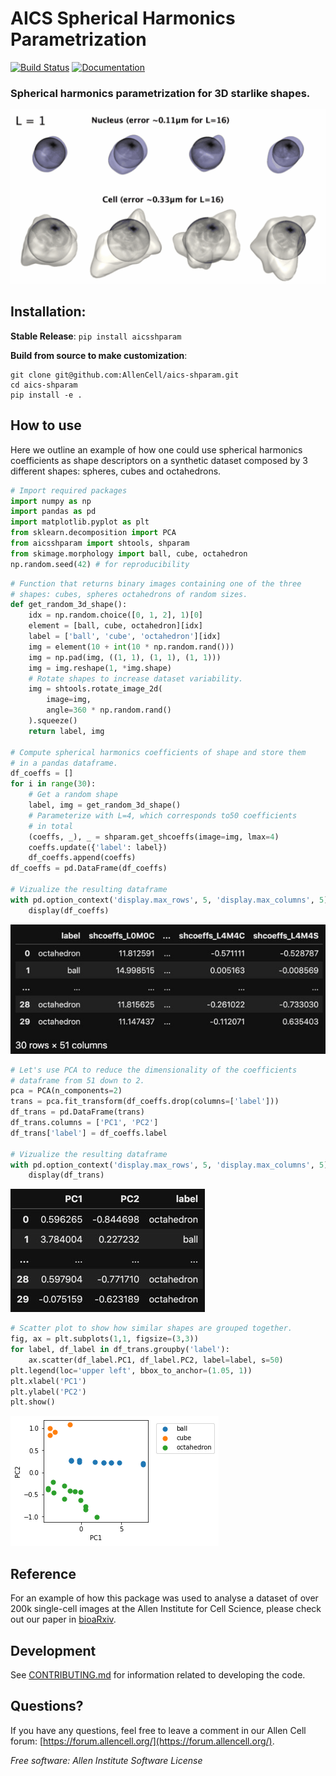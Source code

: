 # AICS Spherical Harmonics Parametrization

[![Build Status](https://github.com/AllenCell/aics-shparam/workflows/Build%20Main/badge.svg)](https://github.com/AllenCell/aics-shparam/actions)
[![Documentation](https://github.com/AllenCell/aics-shparam/workflows/Documentation/badge.svg)](https://AllenCell.github.io/aics-shparam/)

### Spherical harmonics parametrization for 3D starlike shapes.

![Parameterization of cell and nuclear shape](https://github.com/AllenCell/aics-shparam/blob/main/docs/logo.gif?raw=true)

## Installation:

**Stable Release**: `pip install aicsshparam`

**Build from source to make customization**:

```console
git clone git@github.com:AllenCell/aics-shparam.git
cd aics-shparam
pip install -e .
```

## How to use

Here we outline an example of how one could use spherical harmonics coefficients as shape descriptors on a synthetic dataset composed by 3 different shapes: spheres, cubes and octahedrons.

```python
# Import required packages
import numpy as np
import pandas as pd
import matplotlib.pyplot as plt
from sklearn.decomposition import PCA
from aicsshparam import shtools, shparam
from skimage.morphology import ball, cube, octahedron
np.random.seed(42) # for reproducibility
```

```python
# Function that returns binary images containing one of the three
# shapes: cubes, spheres octahedrons of random sizes.
def get_random_3d_shape():
    idx = np.random.choice([0, 1, 2], 1)[0]
    element = [ball, cube, octahedron][idx]
    label = ['ball', 'cube', 'octahedron'][idx]
    img = element(10 + int(10 * np.random.rand()))
    img = np.pad(img, ((1, 1), (1, 1), (1, 1)))
    img = img.reshape(1, *img.shape)
    # Rotate shapes to increase dataset variability.
    img = shtools.rotate_image_2d(
        image=img,
        angle=360 * np.random.rand()
    ).squeeze()
    return label, img

# Compute spherical harmonics coefficients of shape and store them
# in a pandas dataframe.
df_coeffs = []
for i in range(30):
    # Get a random shape
    label, img = get_random_3d_shape()
    # Parameterize with L=4, which corresponds to50 coefficients
    # in total
    (coeffs, _), _ = shparam.get_shcoeffs(image=img, lmax=4)
    coeffs.update({'label': label})
    df_coeffs.append(coeffs)
df_coeffs = pd.DataFrame(df_coeffs)

# Vizualize the resulting dataframe
with pd.option_context('display.max_rows', 5, 'display.max_columns', 5):
    display(df_coeffs)
```

![Coefficients dataframe](https://github.com/AllenCell/aics-shparam/blob/main/docs/table1.jpg?raw=true)

```python
# Let's use PCA to reduce the dimensionality of the coefficients
# dataframe from 51 down to 2.
pca = PCA(n_components=2)
trans = pca.fit_transform(df_coeffs.drop(columns=['label']))
df_trans = pd.DataFrame(trans)
df_trans.columns = ['PC1', 'PC2']
df_trans['label'] = df_coeffs.label

# Vizualize the resulting dataframe
with pd.option_context('display.max_rows', 5, 'display.max_columns', 5):
    display(df_trans)
```

![PCA dataframe](https://github.com/AllenCell/aics-shparam/blob/main/docs/table2.jpg?raw=true)

```python
# Scatter plot to show how similar shapes are grouped together.
fig, ax = plt.subplots(1,1, figsize=(3,3))
for label, df_label in df_trans.groupby('label'):
    ax.scatter(df_label.PC1, df_label.PC2, label=label, s=50)
plt.legend(loc='upper left', bbox_to_anchor=(1.05, 1))
plt.xlabel('PC1')
plt.ylabel('PC2')
plt.show()
```

![PC1 vs. PC2](https://github.com/AllenCell/aics-shparam/blob/main/docs/pc12.png?raw=true)


## Reference

For an example of how this package was used to analyse a dataset of over 200k single-cell images at the Allen Institute for Cell Science, please check out our paper in [bioaRxiv](https://www.biorxiv.org/content/10.1101/2020.12.08.415562v1).

## Development
See [CONTRIBUTING.md](CONTRIBUTING.md) for information related to developing the code.


## Questions?

If you have any questions, feel free to leave a comment in our Allen Cell forum: [https://forum.allencell.org/](https://forum.allencell.org/).


_Free software: Allen Institute Software License_
